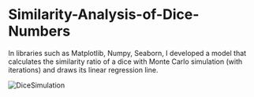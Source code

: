 # Similarity-Analysis-of-Dice-Numbers
In libraries such as Matplotlib, Numpy, Seaborn, I developed a model that calculates the similarity ratio of a dice with Monte Carlo simulation (with iterations) and draws its linear regression line.


![DiceSimulation](https://user-images.githubusercontent.com/25516047/187803254-d154c187-7994-4b23-9975-aed688fc128f.PNG)
